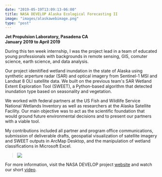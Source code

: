 ```yaml
---
date: "2019-05-19T13:09:13-06:00"
title: NASA DEVELOP Alaska Ecological Forecasting II
image: "images/alaskawebimage.png"
type: "post"
---
```

**Jet Propulsion Laboratory, Pasadena CA**  
**January 2019 to April 2019**

During this ten week internship, I was the project lead in a team of educated young professionals with backgrounds in remote sensing, GIS, comuter science, earth science, and data analysis.

Our project idenitified wetland inundation in the state of Alaska using synthetic arperture radar (SAR) and optical imagery from Sentinel-1 MSI and Landsat 8 OLI satellite data. We built on the previous team's SAR Wetland Extent Exploration Tool (SWEET), a Python-based algorithm that detected inundation type based on seasonality and vegetation. 

We worked with federal partners at the US Fish and Wildlife Service National Wetlands Inventory as well as researchers at the Alaska Satellite Facility. Our main objective was to act as the scientific foundation that would ground future environmental decisions and to present our partners with a viable tool. 

My contributions included all partner and program office communications, submission of deliverable drafts, geospatial visualization of satellite imagery and SWEET outputs in ArcMap Desktop, and the manipulation of wetland classifications in Microsoft Excel.

>![](/images/alaskaposter.png)

For more information, visit the NASA DEVELOP project [website](https://develop.larc.nasa.gov/2019/Spring/AlaskaEcoII.html) and watch our short [video](https://www.youtube.com/watch?v=u-20ZYD_odY).